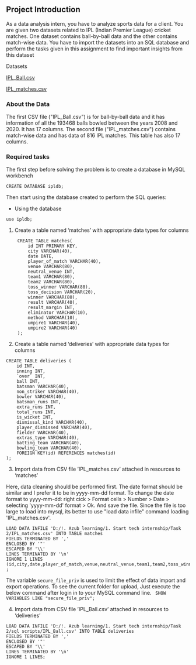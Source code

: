 ## Project Introduction 
As a data analysis intern, you have to analyze sports data for a client. You are given two datasets
related to IPL (Indian Premier League) cricket matches. One dataset contains ball-by-ball data
and the other contains match-wise data. You have to import the datasets into an SQL database
and perform the tasks given in this assignment to find important insights from this dataset

Datasets

[IPL_Ball.csv](https://drive.google.com/file/d/1It3JnQPpNHCHoZyB6xLyTCP6prrzE3p-/view)


[IPL_matches.csv](https://drive.google.com/file/d/18GFAORe6kWU6UQxNXSgoOofR9h8dZ7wU/view)

### About the Data

The first CSV file ("IPL_Ball.csv")  is for ball-by-ball data and it has information of all the 193468 balls bowled
between the years 2008 and 2020. It has 17 columns. The second file ("IPL_matches.csv") contains match-wise data and has data of 816 IPL matches. This table has also 17 columns. 

### Required tasks
The first step before solving the problem is to create a database in MySQL workbench

`CREATE DATABASE ipldb;`

Then start using the database created to perform the SQL queries:

+ Using the database

`use ipldb; `

1. Create a table named ‘matches’ with appropriate data types for columns

	    CREATE TABLE matches(
			id INT PRIMARY KEY,
			city VARCHAR(40),
			date DATE,
			player_of_match VARCHAR(40),
			venue VARCHAR(80),
			neutral_venue INT,
			team1 VARCHAR(80),
			team2 VARCHAR(80),
			toss_winner VARCHAR(80),
			toss_decision VARCHAR(20),
			winner VARCHAR(80),
			result VARCHAR(40),
			result_margin INT,
			eliminator VARCHAR(10),
			method VARCHAR(10),
			umpire1 VARCHAR(40),
			umpire2 VARCHAR(40)
		);
		
2. Create a table named ‘deliveries’ with appropriate data types for columns

```
CREATE TABLE deliveries (
    id INT,
    inning INT,
    `over` INT,
    ball INT,
    batsman VARCHAR(40),
    non_striker VARCHAR(40),
    bowler VARCHAR(40),
    batsman_runs INT,
    extra_runs INT,
    total_runs INT,
    is_wicket INT,
    dismissal_kind VARCHAR(40),
    player_dismissed VARCHAR(40),
    fielder VARCHAR(40),
    extras_type VARCHAR(40),
    batting_team VARCHAR(40),
    bowling_team VARCHAR(40),
    FOREIGN KEY(id) REFERENCES matches(id)
);
 ```
3. Import data from CSV file ’IPL_matches.csv’ attached in resources to ‘matches’

Here, data cleaning should be performed first. The date format should be similar and I prefer it to be in yyyy-mm-dd format. 
To change the date format to yyyy-mm-dd: right cick > Format cells > Number > Date > selecting 'yyyy-mm-dd' format > Ok. And save the file.
Since the file is too large to load into mysql, its better to use "load data infile" command
loading 'IPL_matches.csv'.

```
LOAD DATA INFILE 'D:/!. Azub learning/1. Start tech internship/Task 2/IPL_matches.csv' INTO TABLE matches
FIELDS TERMINATED BY ','
ENCLOSED BY '"'
ESCAPED BY '\\'
LINES TERMINATED BY '\n'
IGNORE 1 LINES
(id,city,date,player_of_match,venue,neutral_venue,team1,team2,toss_winner,toss_decision,winner,result,result_margin,eliminator,method,umpire1,umpire2)
;
```

The variable `secure_file_priv` is used to limit the effect of data import and export operations. 
To see the current folder for upload, Just execute the below command after login in to your MySQL command line.
` SHOW VARIABLES LIKE "secure_file_priv";`

4. Import data from CSV file ’IPL_Ball.csv’ attached in resources to ‘deliveries’
```
LOAD DATA INFILE 'D:/!. Azub learning/1. Start tech internship/Task 2/sql scripts/IPL_Ball.csv' INTO TABLE deliveries
FIELDS TERMINATED BY ','
ENCLOSED BY '"'
ESCAPED BY '\\'
LINES TERMINATED BY '\n'
IGNORE 1 LINES;

```
